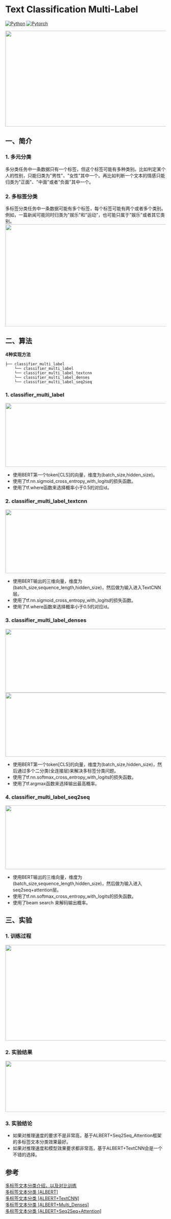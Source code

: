 # Text Classification Multi-Label
[![Python](https://img.shields.io/badge/python-3.7.6-blue?logo=python&logoColor=FED643)](https://www.python.org/downloads/release/python-376/)
[![Pytorch](https://img.shields.io/badge/tensorflow-1.15.0-red?logo=tensorflow)](https://www.tensorflow.org/versions/)     

<img src="https://github.com/hellonlp/classifier-multi-label/blob/master/imgs/HELLONLP_USE03.png" width="800" height="300">

## 一、简介
### 1. 多元分类
   多分类任务中一条数据只有一个标签，但这个标签可能有多种类别。比如判定某个人的性别，只能归类为"男性"、"女性"其中一个。再比如判断一个文本的情感只能归类为"正面"、"中面"或者"负面"其中一个。
### 2. 多标签分类
   多标签分类任务中一条数据可能有多个标签，每个标签可能有两个或者多个类别。例如，一篇新闻可能同时归类为"娱乐"和"运动"，也可能只属于"娱乐"或者其它类别。  
<img src="https://github.com/hellonlp/classifier-multi-label/blob/master/imgs/01b.png" width="700" height="320">


## 二、算法

**4种实现方法**
```
├── classifier_multi_label
    └── classifier_multi_label
    └── classifier_multi_label_textcnn
    └── classifier_multi_label_denses
    └── classifier_multi_label_seq2seq
```

### 1. classifier_multi_label
<img src="https://github.com/hellonlp/classifier-multi-label/blob/master/imgs/base.png" width="700" height="200">  

- 使用BERT第一个token[CLS]的向量，维度为(batch_size,hidden_size)。  
- 使用了tf.nn.sigmoid_cross_entropy_with_logits的损失函数。
- 使用了tf.where函数来选择概率小于0.5的对应id。  

### 2. classifier_multi_label_textcnn
<img src="https://github.com/hellonlp/classifier-multi-label/blob/master/imgs/textcnn.png" width="700" height="200">  

- 使用BERT输出的三维向量，维度为(batch_size,sequence_length,hidden_size)，然后做为输入进入TextCNN层。
- 使用了tf.nn.sigmoid_cross_entropy_with_logits的损失函数。
- 使用了tf.where函数来选择概率小于0.5的对应id。   

### 3. classifier_multi_label_denses
<img src="https://github.com/hellonlp/classifier-multi-label/blob/master/imgs/denses01.png" width="700" height="200">  
<img src="https://github.com/hellonlp/classifier-multi-label/blob/master/imgs/denses02.png" width="700" height="200">  

- 使用BERT第一个token[CLS]的向量，维度为(batch_size,hidden_size)，然后通过多个二分类(全连接层)来解决多标签分类问题。
- 使用了tf.nn.softmax_cross_entropy_with_logits的损失函数。
- 使用了tf.argmax函数来选择输出最高概率。  

### 4. classifier_multi_label_seq2seq
<img src="https://github.com/hellonlp/classifier-multi-label/blob/master/imgs/seq2seq.png" width="700" height="200">  

- 使用BERT输出的三维向量，维度为(batch_size,sequence_length,hidden_size)，然后做为输入进入seq2seq+attention层。  
- 使用了tf.nn.softmax_cross_entropy_with_logits的损失函数。
- 使用了beam search 来解码输出概率。  
  

## 三、实验
### 1. 训练过程
<img src="https://github.com/hellonlp/classifier-multi-label/blob/master/imgs/10.png" width="700" height="300">

### 2. 实验结果
<img src="https://github.com/hellonlp/classifier-multi-label/blob/master/imgs/09b.jpg" width="700" height="160">


### 3. 实验结论
- 如果对推理速度的要求不是非常高，基于ALBERT+Seq2Seq_Attention框架的多标签文本分类效果最好。   
- 如果对推理速度和模型效果要求都非常高，基于ALBERT+TextCNN会是一个不错的选择。  


## 参考
[多标签文本分类介绍，以及对比训练](https://zhuanlan.zhihu.com/p/152140983)  
[多标签文本分类 [ALBERT]](https://zhuanlan.zhihu.com/p/164873441)  
[多标签文本分类 [ALBERT+TextCNN]](https://zhuanlan.zhihu.com/p/158622992)  
[多标签文本分类 [ALBERT+Multi_Denses]](https://zhuanlan.zhihu.com/p/263573628)  
[多标签文本分类 [ALBERT+Seq2Seq+Attention]](https://zhuanlan.zhihu.com/p/260743336)      






